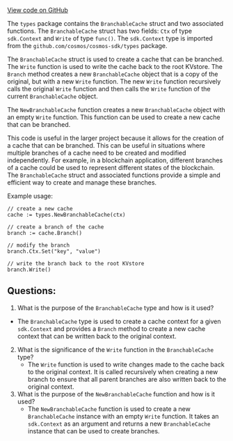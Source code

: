 [View code on GitHub](https://github.com/duality-labs/duality/dex/types/branchable_cache.go)

The `types` package contains the `BranchableCache` struct and two associated functions. The `BranchableCache` struct has two fields: `Ctx` of type `sdk.Context` and `Write` of type `func()`. The `sdk.Context` type is imported from the `github.com/cosmos/cosmos-sdk/types` package.

The `BranchableCache` struct is used to create a cache that can be branched. The `Write` function is used to write the cache back to the root KVstore. The `Branch` method creates a new `BranchableCache` object that is a copy of the original, but with a new `Write` function. The new `Write` function recursively calls the original `Write` function and then calls the `Write` function of the current `BranchableCache` object.

The `NewBranchableCache` function creates a new `BranchableCache` object with an empty `Write` function. This function can be used to create a new cache that can be branched.

This code is useful in the larger project because it allows for the creation of a cache that can be branched. This can be useful in situations where multiple branches of a cache need to be created and modified independently. For example, in a blockchain application, different branches of a cache could be used to represent different states of the blockchain. The `BranchableCache` struct and associated functions provide a simple and efficient way to create and manage these branches.

Example usage:

```
// create a new cache
cache := types.NewBranchableCache(ctx)

// create a branch of the cache
branch := cache.Branch()

// modify the branch
branch.Ctx.Set("key", "value")

// write the branch back to the root KVstore
branch.Write()
```
## Questions: 
 1. What is the purpose of the `BranchableCache` type and how is it used?
   - The `BranchableCache` type is used to create a cache context for a given `sdk.Context` and provides a `Branch` method to create a new cache context that can be written back to the original context.
2. What is the significance of the `Write` function in the `BranchableCache` type?
   - The `Write` function is used to write changes made to the cache back to the original context. It is called recursively when creating a new branch to ensure that all parent branches are also written back to the original context.
3. What is the purpose of the `NewBranchableCache` function and how is it used?
   - The `NewBranchableCache` function is used to create a new `BranchableCache` instance with an empty `Write` function. It takes an `sdk.Context` as an argument and returns a new `BranchableCache` instance that can be used to create branches.